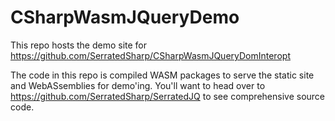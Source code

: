 # CSharpWasmJQueryDemo

This repo hosts the demo site for https://github.com/SerratedSharp/CSharpWasmJQueryDomInteropt

The code in this repo is compiled WASM packages to serve the static site and WebASsemblies for demo'ing.  You'll want to head over to https://github.com/SerratedSharp/SerratedJQ to see comprehensive source code.
